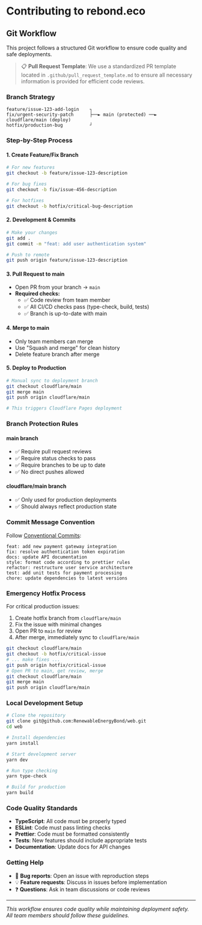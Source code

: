 # Contributing to rebond.eco

## Git Workflow

This project follows a structured Git workflow to ensure code quality and safe deployments.

> 📋 **Pull Request Template**: We use a standardized PR template located in `.github/pull_request_template.md` to ensure all necessary information is provided for efficient code reviews.

### Branch Strategy

```
feature/issue-123-add-login    ┐
fix/urgent-security-patch      ├──► main (protected) ──► cloudflare/main (deploy)
hotfix/production-bug          ┘
```

### Step-by-Step Process

#### 1. Create Feature/Fix Branch
```bash
# For new features
git checkout -b feature/issue-123-description

# For bug fixes  
git checkout -b fix/issue-456-description

# For hotfixes
git checkout -b hotfix/critical-bug-description
```

#### 2. Development & Commits
```bash
# Make your changes
git add .
git commit -m "feat: add user authentication system"

# Push to remote
git push origin feature/issue-123-description
```

#### 3. Pull Request to main
- Open PR from your branch → `main`
- **Required checks:**
  - ✅ Code review from team member
  - ✅ All CI/CD checks pass (type-check, build, tests)
  - ✅ Branch is up-to-date with main

#### 4. Merge to main
- Only team members can merge
- Use "Squash and merge" for clean history
- Delete feature branch after merge

#### 5. Deploy to Production
```bash
# Manual sync to deployment branch
git checkout cloudflare/main
git merge main
git push origin cloudflare/main

# This triggers Cloudflare Pages deployment
```

### Branch Protection Rules

#### main branch
- ✅ Require pull request reviews
- ✅ Require status checks to pass
- ✅ Require branches to be up to date
- ✅ No direct pushes allowed

#### cloudflare/main branch
- ✅ Only used for production deployments
- ✅ Should always reflect production state

### Commit Message Convention

Follow [Conventional Commits](https://www.conventionalcommits.org/):

```
feat: add new payment gateway integration
fix: resolve authentication token expiration
docs: update API documentation
style: format code according to prettier rules
refactor: restructure user service architecture
test: add unit tests for payment processing
chore: update dependencies to latest versions
```

### Emergency Hotfix Process

For critical production issues:

1. Create hotfix branch from `cloudflare/main`
2. Fix the issue with minimal changes
3. Open PR to `main` for review
4. After merge, immediately sync to `cloudflare/main`

```bash
git checkout cloudflare/main
git checkout -b hotfix/critical-issue
# ... make fixes ...
git push origin hotfix/critical-issue
# Open PR to main, get review, merge
git checkout cloudflare/main
git merge main
git push origin cloudflare/main
```

### Local Development Setup

```bash
# Clone the repository
git clone git@github.com:RenewableEnergyBond/web.git
cd web

# Install dependencies
yarn install

# Start development server
yarn dev

# Run type checking
yarn type-check

# Build for production
yarn build
```

### Code Quality Standards

- **TypeScript**: All code must be properly typed
- **ESLint**: Code must pass linting checks
- **Prettier**: Code must be formatted consistently
- **Tests**: New features should include appropriate tests
- **Documentation**: Update docs for API changes

### Getting Help

- 🐛 **Bug reports**: Open an issue with reproduction steps
- 💡 **Feature requests**: Discuss in issues before implementation
- ❓ **Questions**: Ask in team discussions or code reviews

---

*This workflow ensures code quality while maintaining deployment safety. All team members should follow these guidelines.*